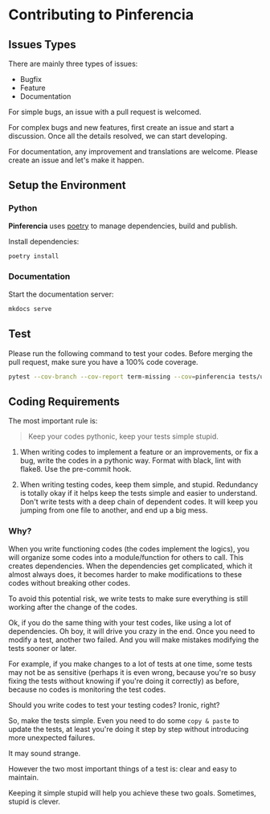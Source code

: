 # Contributing to Pinferencia

## Issues Types

There are mainly three types of issues:

- Bugfix
- Feature
- Documentation

For simple bugs, an issue with a pull request is welcomed.

For complex bugs and new features, first create an issue and start a discussion. Once all the details resolved, we can start developing.

For documentation, any improvement and translations are welcome. Please create an issue and let's make it happen.

## Setup the Environment

### Python

**Pinferencia** uses [poetry](https://github.com/python-poetry/poetry) to manage dependencies, build and publish.

Install dependencies:

```bash
poetry install
```

### Documentation

Start the documentation server:

```bash
mkdocs serve
```

## Test

Please run the following command to test your codes. Before merging the pull request, make sure you have a 100% code coverage.

```bash
pytest --cov-branch --cov-report term-missing --cov=pinferencia tests/unittest
```

## Coding Requirements

The most important rule is:

> Keep your codes pythonic, keep your tests simple stupid.

1. When writing codes to implement a feature or an improvements, or fix a bug, write the codes in a pythonic way. Format with black, lint with flake8. Use the pre-commit hook.

2. When writing testing codes, keep them simple, and stupid. Redundancy is totally okay if it helps keep the tests simple and easier to understand. Don't write tests with a deep chain of dependent codes. It will keep you jumping from one file to another, and end up a big mess.

### Why?

When you write functioning codes (the codes implement the logics), you will organize some codes into a module/function for others to call. This creates dependencies. When the dependencies get complicated, which it almost always does, it becomes harder to make modifications to these codes without breaking other codes.

To avoid this potential risk, we write tests to make sure everything is still working after the change of the codes.

Ok, if you do the same thing with your test codes, like using a lot of dependencies. Oh boy, it will drive you crazy in the end. Once you need to modify a test, another two failed. And you will make mistakes modifying the tests sooner or later.

For example, if you make changes to a lot of tests at one time, some tests may not be as sensitive (perhaps it is even wrong, because you're so busy fixing the tests without knowing if you're doing it correctly) as before, because no codes is monitoring the test codes.

Should you write codes to test your testing codes? Ironic, right?

So, make the tests simple. Even you need to do some `copy & paste` to update the tests, at least you're doing it step by step without introducing more unexpected failures.

It may sound strange.

However the two most important things of a test is: clear and easy to maintain.

Keeping it simple stupid will help you achieve these two goals. Sometimes, stupid is clever.
